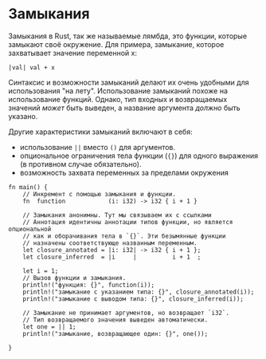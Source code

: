 # Замыкания

Замыкания в Rust, так же называемые лямбда, это функции,
которые замыкают своё окружение.
Для примера, замыкание, которое захватывает значение переменной x:

```rust,ignore
|val| val + x
```

Синтаксис и возможности замыканий делают их очень удобными
для использования "на лету". Использование замыканий похоже на использование функций.
Однако, тип входных и возвращаемых значений *может* быть выведен, а
название аргумента *должно*  быть указано.

Другие характеристики замыканий включают в себя:
* использование `||` вместо `()` для аргументов.
* опциональное ограничения тела функции (`{}`) для одного выражения
(в противном случае обязательно).
* возможность захвата переменных за пределами окружения

```rust,editable
fn main() {
    // Инкремент с помощью замыкания и функции.
    fn  function            (i: i32) -> i32 { i + 1 }

    // Замыкания анонимны. Тут мы связываем их с ссылками
    // Аннотация идентичны аннотации типов функции, но является опциональной
    // как и оборачивания тела в `{}`. Эти безымянные функции
    // назначены соответствующе названным переменным.
    let closure_annotated = |i: i32| -> i32 { i + 1 };
    let closure_inferred  = |i     |          i + 1  ;

    let i = 1;
    // Вызов функции и замыкания.
    println!("функция: {}", function(i));
    println!("замыкание с указанием типа: {}", closure_annotated(i));
    println!("замыкание с выводом типа: {}", closure_inferred(i));

    // Замыкание не принимает аргументов, но возвращает `i32`.
    // Тип возвращаемого значения выведен автоматически.
    let one = || 1;
    println!("замыкание, возвращающее один: {}", one());

}
```
